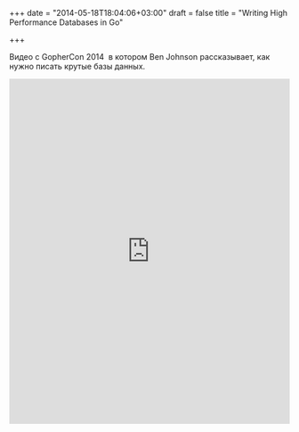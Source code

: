 +++
date = "2014-05-18T18:04:06+03:00"
draft = false
title = "Writing High Performance Databases in Go"

+++

<p>Видео с GopherCon 2014 &nbsp;в котором&nbsp;Ben Johnson рассказывает, как нужно писать крутые базы данных.</p>
 <iframe width="100%" height="620" src="https://www.youtube.com/embed/4xB46Xl9O9Q" frameborder="0" allowfullscreen></iframe>